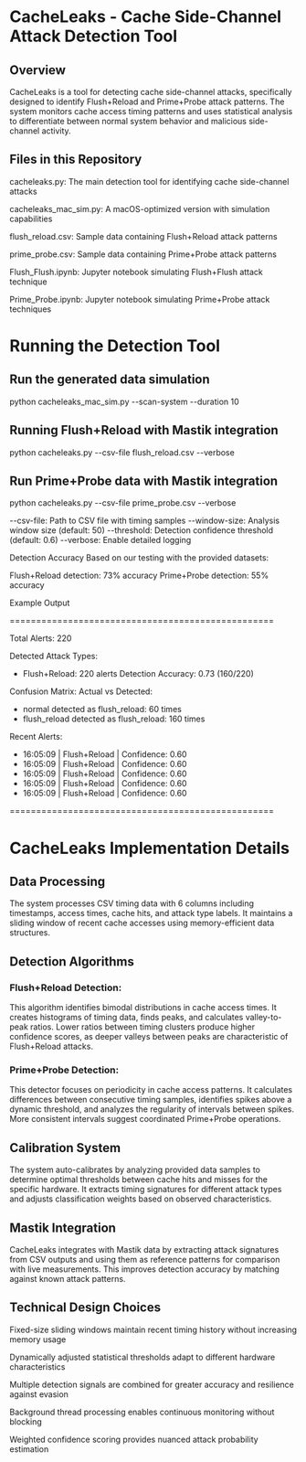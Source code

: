 # CacheLeaks - Cache Side-Channel Attack Detection Tool
## Overview
CacheLeaks is a tool for detecting cache side-channel attacks, specifically designed to identify Flush+Reload and Prime+Probe attack patterns. The system monitors cache access timing patterns and uses statistical analysis to differentiate between normal system behavior and malicious side-channel activity.

## Files in this Repository
cacheleaks.py: The main detection tool for identifying cache side-channel attacks

cacheleaks_mac_sim.py: A macOS-optimized version with simulation capabilities

flush_reload.csv: Sample data containing Flush+Reload attack patterns

prime_probe.csv: Sample data containing Prime+Probe attack patterns

Flush_Flush.ipynb: Jupyter notebook simulating Flush+Flush attack technique

Prime_Probe.ipynb: Jupyter notebook simulating Prime+Probe attack techniques


# Running the Detection Tool

## Run the generated data simulation
python cacheleaks_mac_sim.py --scan-system --duration 10

## Running Flush+Reload with Mastik integration
python cacheleaks.py --csv-file flush_reload.csv --verbose

## Run Prime+Probe data with Mastik integration
python cacheleaks.py --csv-file prime_probe.csv --verbose


--csv-file: Path to CSV file with timing samples
--window-size: Analysis window size (default: 50)
--threshold: Detection confidence threshold (default: 0.6)
--verbose: Enable detailed logging

Detection Accuracy
Based on our testing with the provided datasets:

Flush+Reload detection: 73% accuracy
Prime+Probe detection: 55% accuracy

Example Output

==================================================

Total Alerts: 220

Detected Attack Types:
  - Flush+Reload: 220 alerts
Detection Accuracy: 0.73 (160/220)

Confusion Matrix:
  Actual vs Detected:
  - normal detected as flush_reload: 60 times
  - flush_reload detected as flush_reload: 160 times

Recent Alerts:
  - 16:05:09 | Flush+Reload | Confidence: 0.60
  - 16:05:09 | Flush+Reload | Confidence: 0.60
  - 16:05:09 | Flush+Reload | Confidence: 0.60
  - 16:05:09 | Flush+Reload | Confidence: 0.60
  - 16:05:09 | Flush+Reload | Confidence: 0.60

==================================================

# CacheLeaks Implementation Details
## Data Processing
The system processes CSV timing data with 6 columns including timestamps, access times, cache hits, and attack type labels. It maintains a sliding window of recent cache accesses using memory-efficient data structures.
## Detection Algorithms
### Flush+Reload Detection:
This algorithm identifies bimodal distributions in cache access times. It creates histograms of timing data, finds peaks, and calculates valley-to-peak ratios. Lower ratios between timing clusters produce higher confidence scores, as deeper valleys between peaks are characteristic of Flush+Reload attacks.
### Prime+Probe Detection:
This detector focuses on periodicity in cache access patterns. It calculates differences between consecutive timing samples, identifies spikes above a dynamic threshold, and analyzes the regularity of intervals between spikes. More consistent intervals suggest coordinated Prime+Probe operations.
## Calibration System
The system auto-calibrates by analyzing provided data samples to determine optimal thresholds between cache hits and misses for the specific hardware. It extracts timing signatures for different attack types and adjusts classification weights based on observed characteristics.
## Mastik Integration
CacheLeaks integrates with Mastik data by extracting attack signatures from CSV outputs and using them as reference patterns for comparison with live measurements. This improves detection accuracy by matching against known attack patterns.

## Technical Design Choices

Fixed-size sliding windows maintain recent timing history without increasing memory usage

Dynamically adjusted statistical thresholds adapt to different hardware characteristics

Multiple detection signals are combined for greater accuracy and resilience against evasion

Background thread processing enables continuous monitoring without blocking

Weighted confidence scoring provides nuanced attack probability estimation
